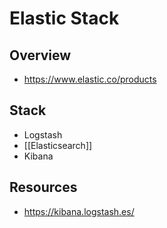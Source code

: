# Elastic Stack


## Overview

- https://www.elastic.co/products


## Stack

- Logstash
- [[Elasticsearch]]
- Kibana


## Resources

- https://kibana.logstash.es/
